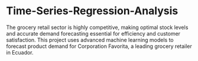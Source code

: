 # Time-Series-Regression-Analysis
The grocery retail sector is highly competitive, making optimal stock levels and accurate demand forecasting essential for efficiency and customer satisfaction. This project uses advanced machine learning models to forecast product demand for Corporation Favorita, a leading grocery retailer in Ecuador.
